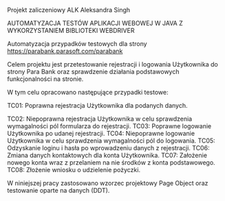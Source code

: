 Projekt zaliczeniowy ALK Aleksandra Singh

AUTOMATYZACJA TESTÓW APLIKACJI WEBOWEJ W JAVA Z WYKORZYSTANIEM BIBLIOTEKI WEBDRIVER

Automatyzacja przypadków testowych dla strony https://parabank.parasoft.com/parabank

Celem projektu jest przetestowanie rejestracji i logowania Użytkownika do strony Para Bank oraz sprawdzenie działania podstawowych funkcjonalności na stronie.

W tym celu opracowano następujące przypadki testowe:

TC01: Poprawna rejestracja Użytkownika dla podanych danych. 

TC02: Niepoprawna rejestracja Użytkownika w celu sprawdzenia wymagalności pól formularza do rejestracji. 
TC03: Poprawne logowanie Użytkownika po udanej rejestracji. 
TC04: Niepoprawne logowanie Użytkownika w celu sprawdzenia wymagalności pól do logowania. 
TC05: Odzyskanie loginu i hasła po wprowadzeniu danych z rejestracji. 
TC06: Zmiana danych kontaktowych dla konta Użytkownika. 
TC07: Założenie nowego konta wraz z przelaniem na nie środków z konta podstawowego. 
TC08: Złożenie wniosku o udzielenie pożyczki.

W niniejszej pracy zastosowano wzorzec projektowy Page Object oraz testowanie oparte na danych (DDT).
